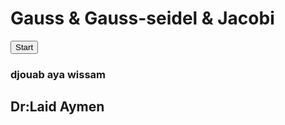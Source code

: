 <!DOCTYPE html>
<html lang="en">
<head>
    <meta charset="UTF-8">
    <meta http-equiv="X-UA-Compatible" content="IE=edge">
    <meta name="viewport" content="width=device-width, initial-scale=1.0">
    <link rel="stylesheet" href="style.css">
    <link rel="preconnect" href="https://fonts.googleapis.com"><link rel="preconnect" href="https://fonts.gstatic.com" crossorigin><link href="https://fonts.googleapis.com/css2?family=Cookie&family=Dancing+Script:wght@500&family=Sofia+Sans:ital,wght@0,200;0,300;0,500;0,600;0,700;1,300;1,400;1,500;1,600;1,800&family=Work+Sans:ital,wght@0,200;0,300;0,400;0,500;0,700;0,800;1,100;1,300;1,400;1,500;1,800&display=swap" rel="stylesheet">
</head>
<body>
  <div class="box">
    <div></div>
    <div></div>
    <div></div>
    <div></div>
    <div></div>
    <div></div>
    <div></div>
    <div></div>
    <div></div>
    <div></div>
  </div>
    <div class="desc">
      <div class="text1">
<h1>Gauss & Gauss-seidel & Jacobi</h1>
</div>
</div>
<!-- <div class="btn1">
  <button type="button" onclick=" getText()" class="btn0">See more</button>
</div> -->

<div class="btn1">
  <button type="button" onclick=" getstart()" class="btn0" >Start</button>
</div>
<div class="nnn">
<div class="lesname">
<div class="name">

<h3>djouab aya wissam 
</div>

<div class="name">
<h2>Dr:Laid Aymen</h2>

</div>
</div>
</div>



<!-- 
<div class="hr"></div>
  <div class="section2">
    <div class="nombreLigne">
    
<h3>Entrez le nombre de ligne:</h3>
<input type="number" id="n">
<button    onclick="get()"  onclick="getx0()" type="button" id="nombreLinge">submit</button>
   
</div>
  </div> -->


